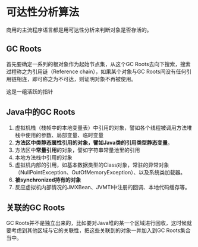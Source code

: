 # 可达性分析算法
商用的主流程序语言都是用可达性分析来判断对象是否存活的。

## GC Roots
首先要确定一系列的根对象作为起始节点集，从这个GC Roots去向下搜索，搜索过程称之为引用链（Reference chain），如果某个对象与GC Roots间没有任何引用链相连，即可称之为不可达，则证明对象不再被使用。

这是一组活跃的指针

## Java中的GC Roots
1. 虚拟机栈（栈帧中的本地变量表）中引用的对象，譬如各个线程被调用方法堆栈中使用的参数、局部变量、临时变量
2. **方法区中类静态属性引用的对象，譬如Java类的引用类型静态变量**。
3. 方法区中**常量引用**的对象，譬如字符串常量池里的引用
4. 本地方法栈中引用的对象
5. 虚拟机内部的引用，如基本数据类型的Class对象，常驻的异常对象（NullPointException、OutOfMemoryException）、以及系统类加载器。
6. **被synchronized持有的对象**
7. 反应虚拟机内部情况的JMXBean、JVMTI中注册的回调、本地代码缓存等。

## 关联的GC Roots
GC Roots并不是独立出来的，比如要对Java堆的某一个区域进行回收，这时候就要考虑到其他区域与它的关联性，把这些关联到的对象一并加入到GC Roots集合当中。

